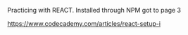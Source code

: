 Practicing with REACT. Installed through NPM
got to page 3

https://www.codecademy.com/articles/react-setup-i